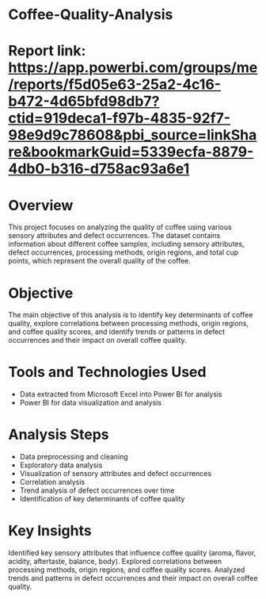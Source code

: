 # Coffee-Quality-Analysis
# Report link: https://app.powerbi.com/groups/me/reports/f5d05e63-25a2-4c16-b472-4d65bfd98db7?ctid=919deca1-f97b-4835-92f7-98e9d9c78608&pbi_source=linkShare&bookmarkGuid=5339ecfa-8879-4db0-b316-d758ac93a6e1
# Overview
This project focuses on analyzing the quality of coffee using various sensory attributes and defect occurrences. The dataset contains information about different coffee samples, including sensory attributes, defect occurrences, processing methods, origin regions, and total cup points, which represent the overall quality of the coffee.

# Objective
The main objective of this analysis is to identify key determinants of coffee quality, explore correlations between processing methods, origin regions, and coffee quality scores, and identify trends or patterns in defect occurrences and their impact on overall coffee quality.

# Tools and Technologies Used
* Data extracted from Microsoft Excel into Power BI for analysis
* Power BI for data visualization and analysis

# Analysis Steps
* Data preprocessing and cleaning
* Exploratory data analysis
* Visualization of sensory attributes and defect occurrences
* Correlation analysis
* Trend analysis of defect occurrences over time
* Identification of key determinants of coffee quality

# Key Insights
Identified key sensory attributes that influence coffee quality (aroma, flavor, acidity, aftertaste, balance, body).
Explored correlations between processing methods, origin regions, and coffee quality scores.
Analyzed trends and patterns in defect occurrences and their impact on overall coffee quality.
